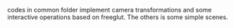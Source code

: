 codes in common folder implement camera transformations and some interactive operations based on freeglut. The others is some simple scenes.
